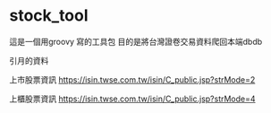 # stock_tool
這是一個用groovy 寫的工具包
目的是將台灣證卷交易資料爬回本端dbdb 

引月的資料

上市股票資訊
https://isin.twse.com.tw/isin/C_public.jsp?strMode=2

上櫃股票資訊
https://isin.twse.com.tw/isin/C_public.jsp?strMode=4
